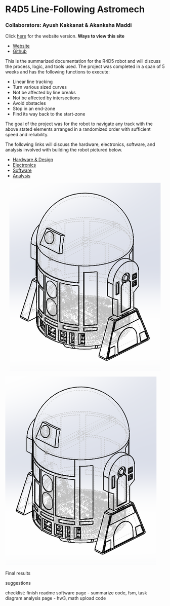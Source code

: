 # R4D5 Line-Following Astromech
### Collaborators: Ayush Kakkanat & Akanksha Maddi

Click [here](https://Ayush17318.github.io/line-follower/) for the website version.
**Ways to view this site**
* [Website](https://Ayush17318.github.io/line-follower/)
* [Github](https://github.com/Ayush17318/line-follower/) 

This is the summarized documentation for the R4D5 robot and will discuss the process, logic, and tools used. The project was completed in a span of 5 weeks and has the following functions to execute:
- Linear line tracking
- Turn various sized curves
- Not be affected by line breaks
- Not be affected by intersections
- Avoid obstacles
- Stop in an end-zone
- Find its way back to the start-zone
  
The goal of the project was for the robot to navigate any track with the above stated elements arranged in a randomized order with sufficient speed and reliability.

The following links will discuss the hardware, electronics, software, and analysis involved with building the robot pictured below.
- [Hardware & Design](hardware-and-design.md)
- [Electronics](electronics.md)
- [Software](software.md)
- [Analysis](analysis.md)

<p align="center">
  <img src="https://github.com/Ayush17318/line-follower/blob/main/docs/assets/images/assembly-isometric.png" />
</p>

![Book logo](/docs/assets/images/assembly-isometric.png)

Final results

suggestions




checklist:
finish readme
software page - summarize code, fsm, task diagram
analysis page - hw3, math
upload code
